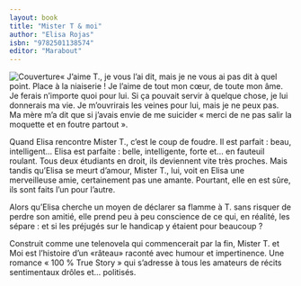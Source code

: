 ```yaml
---
layout: book
title: "Mister T & moi"
author: "Elisa Rojas"
isbn: "9782501138574"
editor: "Marabout"
---
```

![Couverture](/img/9782501138574.jpg)« J’aime T., je vous l’ai dit, mais je ne vous ai pas dit à quel point. Place à la niaiserie ! Je l’aime de tout mon cœur, de toute mon âme. Je ferais n’importe quoi pour lui. Si ça pouvait servir à quelque chose, je lui donnerais ma vie. Je m’ouvrirais les veines pour lui, mais je ne peux pas. Ma mère m’a dit que si j’avais envie de me suicider « merci de ne pas salir la moquette et en foutre partout ».

Quand Elisa rencontre Mister T., c’est le coup de foudre. Il est parfait : beau, intelligent... Elisa est parfaite : belle, intelligente, forte et… en fauteuil roulant. Tous deux étudiants en droit, ils deviennent vite très proches. Mais tandis qu’Elisa se meurt d’amour, Mister T., lui, voit en Elisa une merveilleuse amie, certainement pas une amante. Pourtant, elle en est sûre, ils sont faits l’un pour l’autre.

Alors qu’Elisa cherche un moyen de déclarer sa flamme à T. sans risquer de perdre son amitié, elle prend peu à peu conscience de ce qui, en réalité, les sépare : et si les préjugés sur le handicap y étaient pour beaucoup ?

Construit comme une telenovela qui commencerait par la fin, Mister T. et Moi est l’histoire d’un «râteau» raconté avec humour et impertinence. Une romance « 100 % True Story » qui s’adresse à tous les amateurs de récits sentimentaux drôles et… politisés.